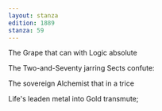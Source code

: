 ```yaml
---
layout: stanza
edition: 1889
stanza: 59
---
```


The Grape that can with Logic absolute

The Two-and-Seventy jarring Sects confute:

The sovereign Alchemist that in a trice

Life's leaden metal into Gold transmute;